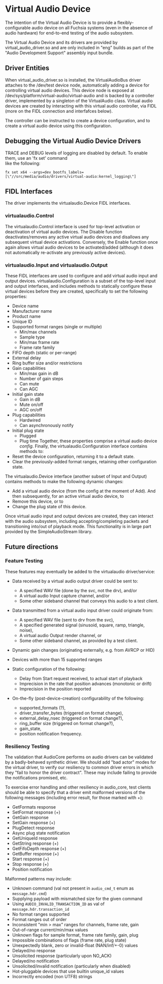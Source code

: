 # Virtual Audio Device

The intention of the Virtual Audio Device is to provide a flexibly-configurable audio device on all
Fuchsia systems (even in the absence of audio hardware) for end-to-end testing of the audio
subsystem.

The Virtual Audio Device and its drivers are provided by virtual_audio_driver.so and are only
included in "eng" builds as part of the "Audio Development Support" assembly input bundle.

## Driver Entities

When virtual_audio_driver.so is installed, the VirtualAudioBus driver attaches to the /dev/test
device node, automatically adding a device for controlling virtual audio devices. This device node
is exposed at /dev/sys/platform/virtual-audio/virtual-audio and is backed by a controller driver,
implemented by a singleton of the VirtualAudio class. Virtual audio devices are created by
interacting with this virtual audio controller, via FIDL (more on the FIDL connection and
interfafces below).

The controller can be instructed to create a device configuration, and to create a virtual audio
device using this configuration.

## Debugging the Virtual Audio Device Drivers

TRACE and DEBUG levels of logging are disabled by default. To enable them, use an 'fx set' command\
like the following:

    fx set x64 --args=dev_bootfs_labels=[\"//src/media/audio/drivers/virtual-audio:kernel_logging\"]

## FIDL Interfaces

The driver implements the virtualaudio.Device FIDL interfaces.

### virtualaudio.Control

The virtualaudio.Control interface is used for top-level activation or deactivation of virtual audio
devices. The Disable function deactivates/removes any active virtual audio devices and disallows any
subsequent virtual device activations. Conversely, the Enable function once again allows virtual
audio devices to be activated/added (although it does not automatically re-activate any previously
active devices).

### virtualaudio.Input and virtualaudio.Output

These FIDL interfaces are used to configure and add virtual audio input and output devices.
virtualaudio.Configuration is a subset of the top-level input and output interfaces, and includes
methods to statically configure these virtual devices before they are created, specifically to set
the following properties:
* Device name
* Manufacturer name
* Product name
* Unique ID
* Supported format ranges (single or multiple)
  - Min/max channels
  - Sample type
  - Min/max frame rate
  - Frame rate family
* FIFO depth (static or per-range)
* External delay
* Ring buffer size and/or restrictions
* Gain capabilities
  - Min/max gain in dB
  - Number of gain steps
  - Can mute
  - Can AGC
* Initial gain state
  - Gain in dB
  - Mute on/off
  - AGC on/off
* Plug capabilities
  - Hardwired
  - Can asynchronously notify
* Initial plug state
  - Plugged
  - Plug time
Together, these properties comprise a virtual audio device _config_. Finally, the
virtualaudio.Configuration interface contains methods to:
* Reset the device configuration, returning it to a default state.
* Clear the previously-added format ranges, retaining other configuration state.

The virtualaudio.Device interface (another subset of Input and Output) contains methods to make the
following dynamic changes:
* Add a virtual audio device (from the config at the moment of Add).
And then subsequently, for an active virtual audio device, to
* Remove this device, or to
* Change the plug state of this device.

Once virtual audio input and output devices are created, they can interact with the audio subsystem,
including accepting/completing packets and transitioning into/out of playback mode. This
functionality is in large part provided by the SimpleAudioStream library.

## Future directions

### Feature Testing

These features may eventually be added to the virtualaudio driver/service:
* Data received by a virtual audio output driver could be sent to:
  - A specified WAV file (done by the svc, not the drv), and/or
  - A virtual audio Input capture channel, and/or
  - Some other sideband channel that conveys this audio to a test client.
* Data transmitted from a virtual audio input driver could originate from:
  - A specified WAV file (sent to drv from the svc),
  - A specified generated signal (sinusoid, square, ramp, triangle, noise),
  - A virtual audio Output render channel, or
  - Some other sideband channel, as provided by a test client.
* Dynamic gain changes (originating externally, e.g. from AVRCP or HID)
* Devices with more than 15 supported ranges

* Static configuration of the following:
  - Delay from Start request received, to actual start of playback
  - Imprecision in the rate that position advances (monotonic or drift)
  - Imprecision in the position reported

* On-the-fly (post-device-creation) configurability of the following:
  - supported_formats (?),
  - driver_transfer_bytes (triggered on format change),
  - external_delay_nsec (triggered on format change?),
  - ring_buffer size (triggered on format change?),
  - gain_state,
  - position notification frequency.

### Resiliency Testing

The validation that AudioCore performs on audio drivers can be validated by a badly-behaved
synthetic driver. We should add "bad actor" modes for the virtual driver, to verify our resiliency
to common driver errors in which they "fail to honor the driver contract". These may include failing
to provide the notifications promised, etc.

To exercise error handling and other resiliency in audio_core, test clients should be able to
specify that a driver emit malformed versions of the following messages (including error result, for
those marked with +):
* GetFormats response
* SetFormat response (+)
* GetGain response
* SetGain response (+)
* PlugDetect response
* Async plug state notification
* GetUniqueId response
* GetString response (+)
* GetFifoDepth response (+)
* GetBuffer response (+)
* Start response (+)
* Stop response (+)
* Position notification

Malformed patterns may include:
* Unknown command (val not present in `audio_cmd_t` enum as `message.hdr.cmd`)
* Supplying payload with mismatched size for the given command
* Using `AUDIO_INVALID_TRANSACTION_ID` as val of `message.hdr.transaction_id`
* No format ranges supported
* Format ranges out of order
* Inconsistent "min > max" ranges for channels, frame rate, gain
* Out-of-range current/min/max values
* Unknown flags for sample format, frame rate family, gain, plug
* Impossible combinations of flags (frame rate, plug state)
* Unexpectedly blank, zero or invalid-float (NAN/inf/+-0) values
* Delayed/no response
* Unsolicited response (particularly upon NO_ACK)
* Delayed/no notification
* Unsolicited/invalid notification (particularly when disabled)
* Hot-pluggable devices that use builtin unique_id values
* Incorrectly encoded (non UTF8) strings
